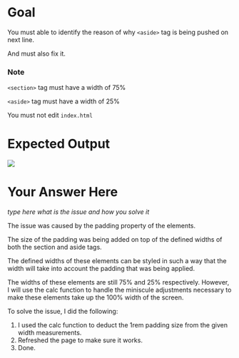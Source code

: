 # Goal

You must able to identify the reason of why `<aside>` tag is being pushed on next line.

And must also fix it.

### Note

`<section>` tag must have a width of 75%

`<aside>` tag must have a width of 25%

You must not edit `index.html`

# Expected Output

<img src="https://cdn.glitch.com/7373e19d-cfff-4c35-8ae0-a64502512e61%2Fa33902fd-7b6d-44eb-86ed-9a4505811745.image.png?v=1610011580923">

# Your Answer Here

_type here what is the issue and how you solve it_

The issue was caused by the padding property of the elements.

The size of the padding was being added on top of the defined widths of both the
section and aside tags.

The defined widths of these elements can be styled in such a way
that the width will take into account the padding that was being applied.

The widths of these elements are still 75% and 25% respectively. However, I will
use the calc function to handle the miniscule adjustments necessary to make
these elements take up the 100% width of the screen.

To solve the issue, I did the following:
  1. I used the calc function to deduct the 1rem padding size from the given width measurements.
  2. Refreshed the page to make sure it works.
  3. Done.
